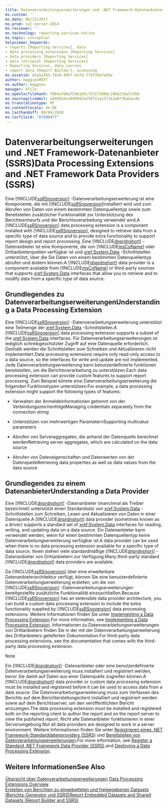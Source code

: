 ```yaml
---
title: Datenverarbeitungserweiterungen und .NET Framework-Datenanbieter (SSRS) | Microsoft-Dokumentation
ms.custom: ''
ms.date: 06/13/2017
ms.prod: sql-server-2014
ms.reviewer: ''
ms.technology: reporting-services-native
ms.topic: conceptual
helpviewer_keywords:
- reports [Reporting Services], data
- data processing extensions [Reporting Services]
- data providers [Reporting Services]
- data retrieval [Reporting Services]
- Reporting Services, data sources
- report data [Report Builder], accessing
ms.assetid: 42a5afb5-f4c8-4957-b1fd-77bf39afa5be
author: maggiesMSFT
ms.author: maggies
manager: kfile
ms.openlocfilehash: fd84af68af54b165c75317280bc19bb23da53366
ms.sourcegitcommit: ad4d92dce894592a259721a1571b1d8736abacdb
ms.translationtype: MT
ms.contentlocale: de-DE
ms.lasthandoff: 08/04/2020
ms.locfileid: "87696477"
---
```

# <a name="data-processing-extensions-and-net-framework-data-providers-ssrs"></a><span data-ttu-id="d898d-102">Datenverarbeitungserweiterungen und .NET Framework-Datenanbieter (SSRS)</span><span class="sxs-lookup"><span data-stu-id="d898d-102">Data Processing Extensions and .NET Framework Data Providers (SSRS)</span></span>
  <span data-ttu-id="d898d-103">Eine [!INCLUDE[ssRSnoversion](../../includes/ssrsnoversion-md.md)] -Datenverarbeitungserweiterung ist eine Komponente, die mit [!INCLUDE[ssRSnoversion](../../includes/ssrsnoversion-md.md)]installiert wird und zum Abrufen von Daten von einem bestimmten Datenquellentyp sowie zum Bereitstellen zusätzlicher Funktionalität zur Unterstützung des Berichtsentwurfs und der Berichtsverarbeitung verwendet wird.</span><span class="sxs-lookup"><span data-stu-id="d898d-103">A [!INCLUDE[ssRSnoversion](../../includes/ssrsnoversion-md.md)] data processing extension is a component installed with [!INCLUDE[ssRSnoversion](../../includes/ssrsnoversion-md.md)], designed to retrieve data from a specific type of data source and to provide extra functionality to support report design and report processing.</span></span> <span data-ttu-id="d898d-104">Eine [!INCLUDE[dnprdnshort](../../includes/dnprdnshort-md.md)] -Datenanbieter ist eine Komponente, die von [!INCLUDE[msCoName](../../includes/msconame-md.md)] oder Drittanbieterquellen verfügbar ist und <xref:System.Data> -Schnittstellen unterstützt, über die Sie Daten von einem bestimmten Datenquellentyp abrufen und ändern können.</span><span class="sxs-lookup"><span data-stu-id="d898d-104">A [!INCLUDE[dnprdnshort](../../includes/dnprdnshort-md.md)] data provider is a component available from [!INCLUDE[msCoName](../../includes/msconame-md.md)] or third-party sources that supports <xref:System.Data> interfaces that allow you to retrieve and to modify data from a specific type of data source.</span></span>  
  
## <a name="understanding-a-data-processing-extension"></a><span data-ttu-id="d898d-105">Grundlegendes zu Datenverarbeitungserweiterungen</span><span class="sxs-lookup"><span data-stu-id="d898d-105">Understanding a Data Processing Extension</span></span>  
 <span data-ttu-id="d898d-106">Eine [!INCLUDE[ssRSnoversion](../../includes/ssrsnoversion-md.md)] -Datenverarbeitungserweiterung unterstützt eine Teilmenge der <xref:System.Data> -Schnittstellen.</span><span class="sxs-lookup"><span data-stu-id="d898d-106">A [!INCLUDE[ssRSnoversion](../../includes/ssrsnoversion-md.md)] data processing extension supports a subset of the <xref:System.Data> interfaces.</span></span> <span data-ttu-id="d898d-107">Für Datenverarbeitungserweiterungen ist lediglich schreibgeschützter Zugriff auf eine Datenquelle erforderlich. Deshalb werden die Schnittstellen zum Schreiben und Aktualisieren nicht implementiert.</span><span class="sxs-lookup"><span data-stu-id="d898d-107">Data processing extensions require only read-only access to a data source, so the interfaces for write and update are not implemented.</span></span> <span data-ttu-id="d898d-108">Jede Datenverarbeitungserweiterung kann benutzerdefinierte funktionen bereitstellen, um die Berichtsverarbeitung zu unterstützen.</span><span class="sxs-lookup"><span data-stu-id="d898d-108">Each data processing extension can provide custom features to support report processing.</span></span> <span data-ttu-id="d898d-109">Zum Beispiel könnte eine Datenverarbeitungserweiterung die folgenden Funktionstypen unterstützen:</span><span class="sxs-lookup"><span data-stu-id="d898d-109">For example, a data processing extension might support the following types of features:</span></span>  
  
-   <span data-ttu-id="d898d-110">Verwalten der Anmeldeinformationen getrennt von der Verbindungszeichenfolge</span><span class="sxs-lookup"><span data-stu-id="d898d-110">Managing credentials separately from the connection string</span></span>  
  
-   <span data-ttu-id="d898d-111">Unterstützen von mehrwertigen Parametern</span><span class="sxs-lookup"><span data-stu-id="d898d-111">Supporting multivalue parameters</span></span>  
  
-   <span data-ttu-id="d898d-112">Abrufen von Serveraggregaten, die anhand der Datenquelle berechnet werden</span><span class="sxs-lookup"><span data-stu-id="d898d-112">Retrieving server aggregates, which are calculated on the data source</span></span>  
  
-   <span data-ttu-id="d898d-113">Abrufen von Dateneigenschaften und Datenwerten von der Datenquelle</span><span class="sxs-lookup"><span data-stu-id="d898d-113">Retrieving data properties as well as data values from the data source</span></span>  
  
## <a name="understanding-a-data-provider"></a><span data-ttu-id="d898d-114">Grundlegendes zu einem Datenanbieter</span><span class="sxs-lookup"><span data-stu-id="d898d-114">Understanding a Data Provider</span></span>  
 <span data-ttu-id="d898d-115">Eine [!INCLUDE[dnprdnshort](../../includes/dnprdnshort-md.md)] -Datenanbieter (manchmal als Treiber bezeichnet) unterstützt einen Standardsatz von <xref:System.Data> -Schnittstellen zum Schreiben, Lesen und Aktualisieren von Daten in einer Datenquelle.</span><span class="sxs-lookup"><span data-stu-id="d898d-115">A [!INCLUDE[dnprdnshort](../../includes/dnprdnshort-md.md)] data provider (sometimes known as a driver) supports a standard set of <xref:System.Data> interfaces for reading, writing, and updating data on a data source.</span></span> <span data-ttu-id="d898d-116">Ein Datenanbieter kann verwendet werden, wenn für einen bestimmten Datenquellentyp keine Datenverarbeitungserweiterung verfügbar ist.</span><span class="sxs-lookup"><span data-stu-id="d898d-116">A data provider can be used when there is no data processing extension available for a specific type of data source.</span></span> <span data-ttu-id="d898d-117">Ihnen stehen viele standardmäßige [!INCLUDE[dnprdnshort](../../includes/dnprdnshort-md.md)] -Datenanbieter von Drittanbietern zur Verfügung.</span><span class="sxs-lookup"><span data-stu-id="d898d-117">Many third-party standard [!INCLUDE[dnprdnshort](../../includes/dnprdnshort-md.md)] data providers are available.</span></span>  
  
 <span data-ttu-id="d898d-118">Da [!INCLUDE[ssRSnoversion](../../includes/ssrsnoversion-md.md)] über eine erweiterbare Datenanbieterarchitektur verfügt, können Sie eine benutzerdefinierte Datenverarbeitungserweiterung erstellen, um die von [!INCLUDE[ssRSnoversion](../../includes/ssrsnoversion-md.md)] -Datenverarbeitungserweiterungen bereitgestellte zusätzliche Funktionalität einzuschließen.</span><span class="sxs-lookup"><span data-stu-id="d898d-118">Because [!INCLUDE[ssRSnoversion](../../includes/ssrsnoversion-md.md)] has an extensible data provider architecture, you can build a custom data processing extension to include the extra functionality supplied by [!INCLUDE[ssRSnoversion](../../includes/ssrsnoversion-md.md)] data processing extensions.</span></span> <span data-ttu-id="d898d-119">Weitere Informationen finden Sie unter [Implementing a Data Processing Extension](../extensions/data-processing/implementing-a-data-processing-extension.md).</span><span class="sxs-lookup"><span data-stu-id="d898d-119">For more information, see [Implementing a Data Processing Extension](../extensions/data-processing/implementing-a-data-processing-extension.md).</span></span> <span data-ttu-id="d898d-120">Informationen zu Datenverarbeitungserweiterungen von Drittanbietern finden Sie in der mit der Datenverarbeitungserweiterung des Drittanbieters gelieferten Dokumentation.</span><span class="sxs-lookup"><span data-stu-id="d898d-120">For third-party data processing extensions, see the documentation that comes with the third-party data processing extension.</span></span>  
  
> [!NOTE]  
>  <span data-ttu-id="d898d-121">Ein [!INCLUDE[dnprdnshort](../../includes/dnprdnshort-md.md)] -Datenanbieter oder eine benutzerdefinierte Datenverarbeitungserweiterung muss installiert und registriert werden, bevor Sie damit auf Daten aus einer Datenquelle zugreifen können.</span><span class="sxs-lookup"><span data-stu-id="d898d-121">A [!INCLUDE[dnprdnshort](../../includes/dnprdnshort-md.md)] data provider or custom data processing extension must be installed and registered before it can be used to access data from a data source.</span></span> <span data-ttu-id="d898d-122">Die Datenverarbeitungserweiterung muss zum Verfassen des Berichts auf dem Berichterstellungsclient installiert und registriert werden sowie auf dem Berichtsserver, um den veröffentlichten Bericht anzuzeigen.</span><span class="sxs-lookup"><span data-stu-id="d898d-122">The data processing extension must be installed and registered both on the reporting client to author the report and on the report server to view the published report.</span></span> <span data-ttu-id="d898d-123">Nicht alle Datenanbieter funktionieren in einer Serverumgebung.</span><span class="sxs-lookup"><span data-stu-id="d898d-123">Not all data providers are designed to work in a server environment.</span></span> <span data-ttu-id="d898d-124">Weitere Informationen finden Sie unter [Registrieren eines .NET Framework-Standarddatenproviders (SSRS)](register-a-standard-net-framework-data-provider-ssrs.md) und [Bereitstellen von Datenverarbeitungserweiterungen](../extensions/data-processing/deploying-a-data-processing-extension.md).</span><span class="sxs-lookup"><span data-stu-id="d898d-124">For more information, see [Register a Standard .NET Framework Data Provider &#40;SSRS&#41;](register-a-standard-net-framework-data-provider-ssrs.md).and [Deploying a Data Processing Extension](../extensions/data-processing/deploying-a-data-processing-extension.md).</span></span>  
  
## <a name="see-also"></a><span data-ttu-id="d898d-125">Weitere Informationen</span><span class="sxs-lookup"><span data-stu-id="d898d-125">See Also</span></span>  
 <span data-ttu-id="d898d-126">[Übersicht über Datenverarbeitungserweiterungen](../extensions/data-processing/data-processing-extensions-overview.md) </span><span class="sxs-lookup"><span data-stu-id="d898d-126">[Data Processing Extensions Overview](../extensions/data-processing/data-processing-extensions-overview.md) </span></span>  
 [<span data-ttu-id="d898d-127">Erstellen von Berichten zu eingebetteten und freigegebenen Datasets &#40;Berichts-Generator und SSRS&#41;</span><span class="sxs-lookup"><span data-stu-id="d898d-127">Report Embedded Datasets and Shared Datasets &#40;Report Builder and SSRS&#41;</span></span>](report-embedded-datasets-and-shared-datasets-report-builder-and-ssrs.md)  
  
  
